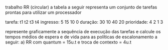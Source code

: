 trabalho RR (circular)
a tabela a seguir representa um conjunto de tarefas prontas para utilizar um processador

tarefa: t1 t2 t3 t4
ingresso: 5 15 10 0
duração: 30 10 40 20
prioridade: 4 2 1 3

represente graficamente a sequência de execução das tarefas e calcule os tempos médios de espera e de vida para as políticas de escalonamento a seguir:
a) RR com quantum = 15u.t e troca de contexto = 4u.t